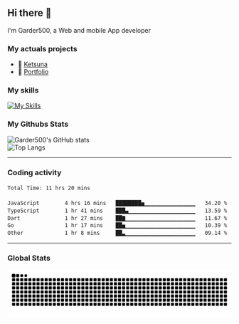 ## Hi there 👋

I'm Garder500, a Web and mobile App developer

### My actuals projects 
- 🔭 [Ketsuna](https://ketsuna.com)
- 🌱 [Portfolio](https://jeremysoler.com)

### My skills

[![My Skills](https://skillicons.dev/icons?i=js,ts,html,bots,css,dotnet,rust,go,firebase,php,nodejs,nextjs,mysql,postgres,prisma,mongodb,vue,react,nuxtjs&perline=5)](https://skillicons.dev)

### My Githubs Stats

<!--- ![Garder 500 stats](https://github-readme-stats.vercel.app/api?username=garder500&show_icons=true&theme=Gradient) -->
![Garder500's GitHub stats](https://github-readme-stats.vercel.app/api?username=garder500&show_icons=true&theme=material-palenight&include_all_commits=true&custom_title=My%20Github%20Stats)
<br/>
![Top Langs](https://github-readme-stats.vercel.app/api/top-langs/?username=garder500&theme=material-palenight&layout=compact)

---
### Coding activity

<!--START_SECTION:waka-->

```txt
Total Time: 11 hrs 20 mins

JavaScript        4 hrs 16 mins   ████████▅▁▁▁▁▁▁▁▁▁▁▁▁▁▁▁▁   34.20 %
TypeScript        1 hr 41 mins    ███▄▁▁▁▁▁▁▁▁▁▁▁▁▁▁▁▁▁▁▁▁▁   13.59 %
Dart              1 hr 27 mins    ██▇▁▁▁▁▁▁▁▁▁▁▁▁▁▁▁▁▁▁▁▁▁▁   11.67 %
Go                1 hr 17 mins    ██▅▁▁▁▁▁▁▁▁▁▁▁▁▁▁▁▁▁▁▁▁▁▁   10.39 %
Other             1 hr 8 mins     ██▃▁▁▁▁▁▁▁▁▁▁▁▁▁▁▁▁▁▁▁▁▁▁   09.14 %
```

<!--END_SECTION:waka-->

---

### Global Stats 

![Snake.svg](https://github.com/garder500/garder500/blob/output/github-contribution-grid-snake.svg)
